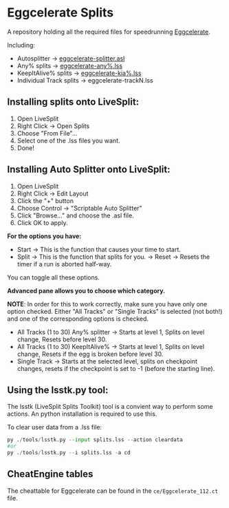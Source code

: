 # Eggcelerate Splits
A repository holding all the required files for speedrunning [Eggcelerate](https://store.steampowered.com/app/1535490/Eggcelerate/).

Including:
- Autosplitter → [eggcelerate-splitter.asl](./eggcelerate-splitter.asl)
- Any% splits → [eggcelerate-any%.lss](./eggcelerate-any%.lss)
- KeepItAlive% splits → [eggcelerate-kia%.lss](./eggcelerate-kia%.lss)
- Individual Track splits → eggcelerate-trackN.lss

## Installing splits onto LiveSplit:
1. Open LiveSplit
2. Right Click → Open Splits
3. Choose "From File"...
4. Select one of the .lss files you want.
5. Done!

## Installing Auto Splitter onto LiveSplit:
1. Open LiveSplit
2. Right Click → Edit Layout
3. Click the "+" button
4. Choose Control → "Scriptable Auto Splitter"
5. Click "Browse..." and choose the .asl file.
6. Click OK to apply.

**For the options you have:**
- Start → This is the function that causes your time to start.
- Split → This is the function that splits for you.
→ Reset → Resets the timer if a run is aborted half-way.

You can toggle all these options.

**Advanced pane allows you to choose which category.**

**NOTE**: In order for this to work correctly, make sure you have only one option checked. Either "All Tracks" or "Single Tracks" is selected (not both!) and one of the corresponding options is checked.

- All Tracks (1 to 30) Any% splitter → Starts at level 1, Splits on level change, Resets before level 30.
- All Tracks (1 to 30) KeepItAlive% → Starts at level 1, Splits on level change, Resets if the egg is broken before level 30.
- Single Track → Starts at the selected level, splits on checkpoint changes, resets if the checkpoint is set to -1 (before the starting line).

## Using the lsstk.py tool:
The lsstk (LiveSplit Splits Toolkit) tool is a convient way to perform some actions.
An python installation is required to use this.

To clear user data from a .lss file:
```python
py ./tools/lsstk.py --input splits.lss --action cleardata
#or
py ./tools/lsstk.py --i splits.lss -a cd
```

## CheatEngine tables
The cheattable for Eggcelerate can be found in the `ce/Eggcelerate_112.ct` file.